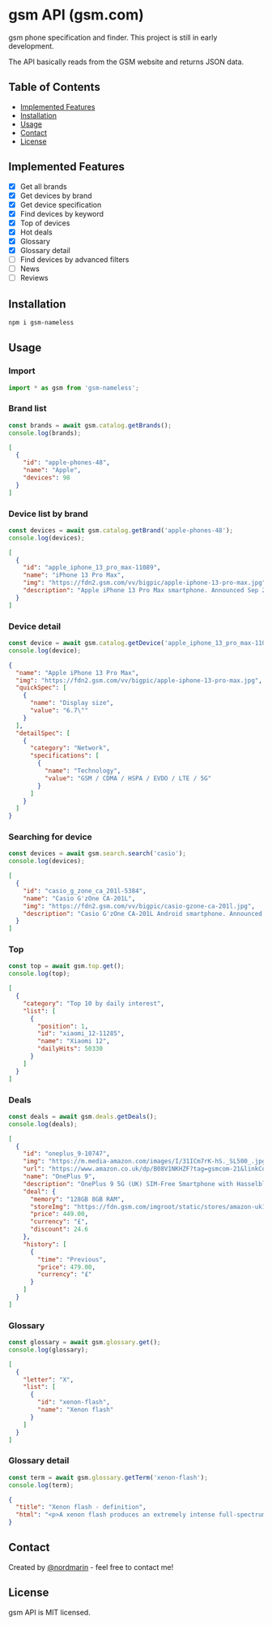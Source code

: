 
# gsm API (gsm.com)

gsm phone specification and finder. This project is still in early development.

The API basically reads from the GSM website and returns JSON data.

## Table of Contents

* [Implemented Features](#implemented-features)
* [Installation](#installation)
* [Usage](#usage)
* [Contact](#contact)
* [License](#license)

## Implemented Features

- [x] Get all brands
- [x] Get devices by brand
- [x] Get device specification
- [x] Find devices by keyword
- [x] Top of devices
- [x] Hot deals
- [x] Glossary
- [x] Glossary detail
- [ ] Find devices by advanced filters
- [ ] News
- [ ] Reviews

## Installation

```bash
npm i gsm-nameless
```

## Usage

### Import

```ts
import * as gsm from 'gsm-nameless';
```

### Brand list

```ts
const brands = await gsm.catalog.getBrands();
console.log(brands);
```

```json
[
  {
    "id": "apple-phones-48",
    "name": "Apple",
    "devices": 98
  }
]
```

### Device list by brand

```ts
const devices = await gsm.catalog.getBrand('apple-phones-48');
console.log(devices);
```

```json
[
  {
    "id": "apple_iphone_13_pro_max-11089",
    "name": "iPhone 13 Pro Max",
    "img": "https://fdn2.gsm.com/vv/bigpic/apple-iphone-13-pro-max.jpg",
    "description": "Apple iPhone 13 Pro Max smartphone. Announced Sep 2021..."
  }
]
```

### Device detail

```ts
const device = await gsm.catalog.getDevice('apple_iphone_13_pro_max-11089');
console.log(device);
```

```json
{
  "name": "Apple iPhone 13 Pro Max",
  "img": "https://fdn2.gsm.com/vv/bigpic/apple-iphone-13-pro-max.jpg",
  "quickSpec": [
    {
      "name": "Display size",
      "value": "6.7\""
    }
  ],
  "detailSpec": [
    {
      "category": "Network",
      "specifications": [
        {
          "name": "Technology",
          "value": "GSM / CDMA / HSPA / EVDO / LTE / 5G"
        }
      ]
    }
  ]
}
```

### Searching for device

```ts
const devices = await gsm.search.search('casio');
console.log(devices);
```

```json
[
  {
    "id": "casio_g_zone_ca_201l-5384",
    "name": "Casio G'zOne CA-201L",
    "img": "https://fdn2.gsm.com/vv/bigpic/casio-gzone-ca-201l.jpg",
    "description": "Casio G'zOne CA-201L Android smartphone. Announced Mar 2013..."
  }
]
```

### Top

```ts
const top = await gsm.top.get();
console.log(top);
```

```json
[
  {
    "category": "Top 10 by daily interest",
    "list": [
      {
        "position": 1,
        "id": "xiaomi_12-11285",
        "name": "Xiaomi 12",
        "dailyHits": 50330
      }
    ]
  }
]
```

### Deals

```ts
const deals = await gsm.deals.getDeals();
console.log(deals);
```

```json
[
  {
    "id": "oneplus_9-10747",
    "img": "https://m.media-amazon.com/images/I/31ICm7rK-hS._SL500_.jpg",
    "url": "https://www.amazon.co.uk/dp/B08V1NKHZF?tag=gsmcom-21&linkCode=osi&th=1&psc=1",
    "name": "OnePlus 9",
    "description": "OnePlus 9 5G (UK) SIM-Free Smartphone with Hasselblad Camera for Mobile - Arctic Sky...",
    "deal": {
      "memory": "128GB 8GB RAM",
      "storeImg": "https://fdn.gsm.com/imgroot/static/stores/amazon-uk1.png",
      "price": 449.00,
      "currency": "£",
      "discount": 24.6
    },
    "history": [
      {
        "time": "Previous",
        "price": 479.00,
        "currency": "£"
      }
    ]
  }
]
```

### Glossary

```ts
const glossary = await gsm.glossary.get();
console.log(glossary);
```

```json
[
  {
    "letter": "X",
    "list": [
      {
        "id": "xenon-flash",
        "name": "Xenon flash"
      }
    ]
  }
]
```

### Glossary detail

```ts
const term = await gsm.glossary.getTerm('xenon-flash');
console.log(term);
```

```json
{
  "title": "Xenon flash - definition",
  "html": "<p>A xenon flash produces an extremely intense full-spectrum white...</p>"
}
```

## Contact

Created by [@nordmarin](https://t.me/nordmarin) - feel free to contact me!

## License

gsm API is MIT licensed.

